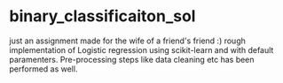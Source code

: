# binary_classificaiton_sol
just an assignment made for the wife of a friend's friend :)
rough implementation of Logistic regression using scikit-learn and with default paramenters.
Pre-processing steps like data cleaning etc has been performed as well.
